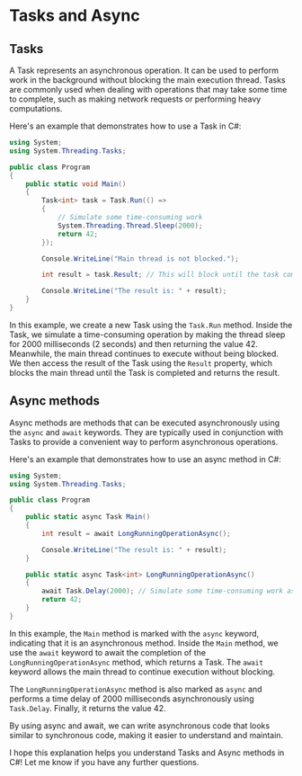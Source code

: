# Tasks and Async

## Tasks

A Task represents an asynchronous operation. It can be used to perform work in the background without blocking the main execution thread. Tasks are commonly used when dealing with operations that may take some time to complete, such as making network requests or performing heavy computations.

Here's an example that demonstrates how to use a Task in C#:

```csharp
using System;
using System.Threading.Tasks;

public class Program
{
    public static void Main()
    {
        Task<int> task = Task.Run(() =>
        {
            // Simulate some time-consuming work
            System.Threading.Thread.Sleep(2000);
            return 42;
        });

        Console.WriteLine("Main thread is not blocked.");

        int result = task.Result; // This will block until the task completes

        Console.WriteLine("The result is: " + result);
    }
}
```

In this example, we create a new Task using the `Task.Run` method. Inside the Task, we simulate a time-consuming operation by making the thread sleep for 2000 milliseconds (2 seconds) and then returning the value 42. Meanwhile, the main thread continues to execute without being blocked. We then access the result of the Task using the `Result` property, which blocks the main thread until the Task is completed and returns the result.

## Async methods

Async methods are methods that can be executed asynchronously using the `async` and `await` keywords. They are typically used in conjunction with Tasks to provide a convenient way to perform asynchronous operations.

Here's an example that demonstrates how to use an async method in C#:

```csharp
using System;
using System.Threading.Tasks;

public class Program
{
    public static async Task Main()
    {
        int result = await LongRunningOperationAsync();

        Console.WriteLine("The result is: " + result);
    }

    public static async Task<int> LongRunningOperationAsync()
    {
        await Task.Delay(2000); // Simulate some time-consuming work asynchronously
        return 42;
    }
}
```

In this example, the `Main` method is marked with the `async` keyword, indicating that it is an asynchronous method. Inside the `Main` method, we use the `await` keyword to await the completion of the `LongRunningOperationAsync` method, which returns a Task. The `await` keyword allows the main thread to continue execution without blocking.

The `LongRunningOperationAsync` method is also marked as `async` and performs a time delay of 2000 milliseconds asynchronously using `Task.Delay`. Finally, it returns the value 42.

By using async and await, we can write asynchronous code that looks similar to synchronous code, making it easier to understand and maintain.

I hope this explanation helps you understand Tasks and Async methods in C#! Let me know if you have any further questions.
